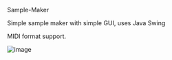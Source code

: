 Sample-Maker

Simple sample maker with simple GUI, uses Java Swing

MIDI format support.

![image](https://user-images.githubusercontent.com/77328749/118289501-b30dec80-b4d5-11eb-89e6-c73d0bf3d132.png)
